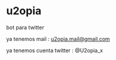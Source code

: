 # u2opia
bot para twitter 

ya tenemos mail : u2opia.mail@gmail.com

ya tenemos cuenta twitter : @U2opia_x
